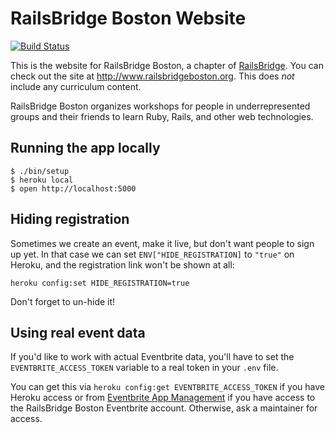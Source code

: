 RailsBridge Boston Website
==========================

[![Build
Status](https://travis-ci.org/railsbridge-boston/railsbridgeboston_dot_org.svg?branch=master)](https://travis-ci.org/railsbridge-boston/railsbridgeboston_dot_org)

This is the website for RailsBridge Boston, a chapter of [RailsBridge]. You can
check out the site at <http://www.railsbridgeboston.org>. This does *not*
include any curriculum content.

RailsBridge Boston organizes workshops for people in underrepresented groups and
their friends to learn Ruby, Rails, and other web technologies.

[RailsBridge]: http://www.railsbridge.org

Running the app locally
----------------------

    $ ./bin/setup
    $ heroku local
    $ open http://localhost:5000

Hiding registration
-------------------

Sometimes we create an event, make it live, but don't want people to sign up
yet. In that case we can set `ENV["HIDE_REGISTRATION]` to `"true"` on Heroku,
and the registration link won't be shown at all:

    heroku config:set HIDE_REGISTRATION=true

Don't forget to un-hide it!

Using real event data
---------------------

If you'd like to work with actual Eventbrite data, you'll have to set the
`EVENTBRITE_ACCESS_TOKEN` variable to a real token in your `.env` file.

You can get this via `heroku config:get EVENTBRITE_ACCESS_TOKEN` if you have
Heroku access or from [Eventbrite App Management] if you have access to the
RailsBridge Boston Eventbrite account. Otherwise, ask a maintainer for access.

[Eventbrite App Management]: http://www.eventbrite.com/myaccount/apps/
